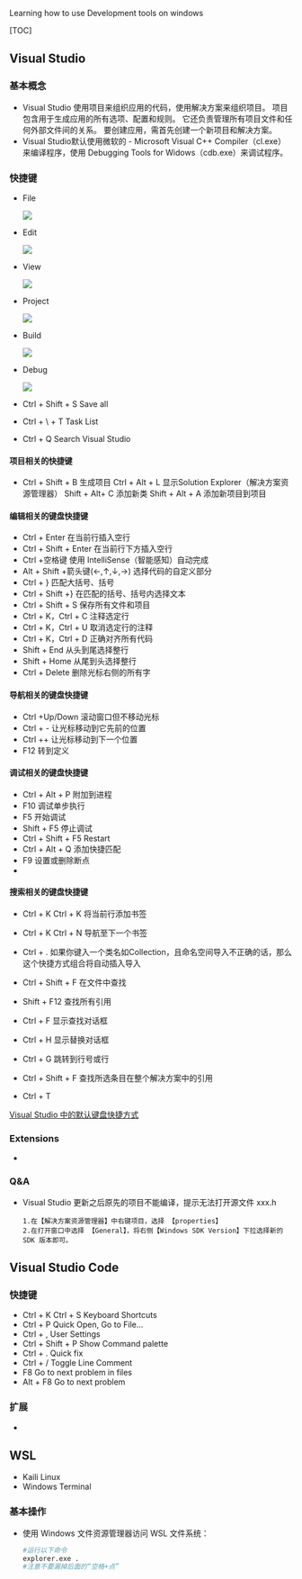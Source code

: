 Learning how to use Development tools on windows

[TOC]

## Visual Studio

### 基本概念
* Visual Studio 使用项目来组织应用的代码，使用解决方案来组织项目。 项目包含用于生成应用的所有选项、配置和规则。 它还负责管理所有项目文件和任何外部文件间的关系。 要创建应用，需首先创建一个新项目和解决方案。
* Visual Studio默认使用微软的 - Microsoft Visual C++ Compiler（cl.exe）来编译程序，使用 
  Debugging Tools for Widows（cdb.exe）来调试程序。

### 快捷键

* File

  ![](.\Pictures\vs-file.png)

* Edit

  ![](.\Pictures\vs-edit.png)

* View

  ![](.\Pictures\vs-view.png)

* Project

  ![](.\Pictures\vs-project.png)

* Build

  ![](.\Pictures\vs-build.png)

* Debug

  ![](.\Pictures\vs-debug.png)


* Ctrl + Shift + S	Save all
* Ctrl + \ + T	Task List
* Ctrl + Q	Search Visual Studio

#### 项目相关的快捷键

* Ctrl + Shift + B	生成项目
	Ctrl + Alt + L	显示Solution Explorer（解决方案资源管理器）
	Shift + Alt+ C	添加新类
	Shift + Alt + A	添加新项目到项目  

#### 编辑相关的键盘快捷键

* Ctrl + Enter	在当前行插入空行
* Ctrl + Shift + Enter	在当前行下方插入空行
* Ctrl +空格键	使用 IntelliSense（智能感知）自动完成
* Alt + Shift +箭头键(←,↑,↓,→)	选择代码的自定义部分
* Ctrl + }	匹配大括号、括号
* Ctrl + Shift +}	在匹配的括号、括号内选择文本
* Ctrl + Shift + S	保存所有文件和项目
* Ctrl + K，Ctrl + C	注释选定行
* Ctrl + K，Ctrl + U	取消选定行的注释
* Ctrl + K，Ctrl + D	正确对齐所有代码
* Shift + End	从头到尾选择整行
* Shift + Home	从尾到头选择整行
* Ctrl + Delete	删除光标右侧的所有字

#### 导航相关的键盘快捷键

* Ctrl +Up/Down	滚动窗口但不移动光标
* Ctrl + -	让光标移动到它先前的位置
* Ctrl ++	让光标移动到下一个位置
* F12	转到定义  

#### 调试相关的键盘快捷键

* Ctrl + Alt + P	附加到进程
* F10	调试单步执行
* F5	开始调试
* Shift + F5	停止调试
* Ctrl + Shift + F5	Restart
* Ctrl + Alt + Q	添加快捷匹配
* F9	设置或删除断点  
* 
#### 搜索相关的键盘快捷键

* Ctrl + K  Ctrl + K	将当前行添加书签

* Ctrl + K  Ctrl + N	导航至下一个书签

* Ctrl + .	如果你键入一个类名如Collection<string>，且命名空间导入不正确的话，那么这个快捷方式组合将自动插入导入

* Ctrl + Shift + F	在文件中查找

* Shift  + F12	查找所有引用

* Ctrl + F	显示查找对话框

* Ctrl + H	显示替换对话框

* Ctrl + G	跳转到行号或行

* Ctrl + Shift + F	查找所选条目在整个解决方案中的引用  

* Ctrl + T

  

[Visual Studio 中的默认键盘快捷方式](<https://docs.microsoft.com/zh-cn/visualstudio/ide/default-keyboard-shortcuts-in-visual-studio?view=vs-2019>)

### Extensions

*

### Q&A

* Vi­sual Stu­dio 更新之后原先的项目不能编译，提示无法打开源文件 xxx.h

  ```text
  1.在【解决方案资源管理器】中右键项目，选择 【properties】
  2.在打开窗口中选择 【General】，将右侧【Windows SDK Version】下拉选择新的 SDK 版本即可。
  ```



## Visual Studio Code

### 快捷键

* Ctrl + K Ctrl + S	Keyboard Shortcuts
* Ctrl + P	Quick Open, Go to File...
* Ctrl + ,	User Settings
* Ctrl + Shift + P	Show Command palette
* Ctrl + .	Quick fix
* Ctrl + /	Toggle Line Comment
* F8	Go to next problem in files
* Alt + F8	Go to next problem
### 扩展

*

## WSL

* Kaili Linux
* Windows Terminal

### 基本操作

* 使用 Windows 文件资源管理器访问 WSL 文件系统：

  ```bash
  #运行以下命令
  explorer.exe .
  #注意不要漏掉后面的“空格+点”
  ```

  